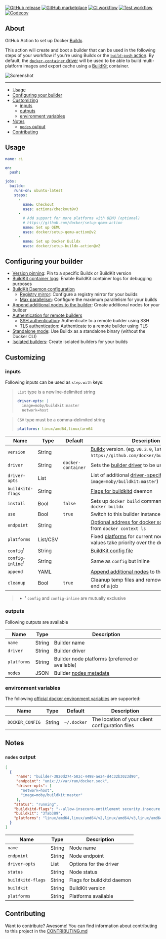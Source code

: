 [![GitHub release](https://img.shields.io/github/release/docker/setup-buildx-action.svg?style=flat-square)](https://github.com/docker/setup-buildx-action/releases/latest)
[![GitHub marketplace](https://img.shields.io/badge/marketplace-docker--setup--buildx-blue?logo=github&style=flat-square)](https://github.com/marketplace/actions/docker-setup-buildx)
[![CI workflow](https://img.shields.io/github/actions/workflow/status/docker/setup-buildx-action/ci.yml?branch=master&label=ci&logo=github&style=flat-square)](https://github.com/docker/setup-buildx-action/actions?workflow=ci)
[![Test workflow](https://img.shields.io/github/actions/workflow/status/docker/setup-buildx-action/test.yml?branch=master&label=test&logo=github&style=flat-square)](https://github.com/docker/setup-buildx-action/actions?workflow=test)
[![Codecov](https://img.shields.io/codecov/c/github/docker/setup-buildx-action?logo=codecov&style=flat-square)](https://codecov.io/gh/docker/setup-buildx-action)

## About

GitHub Action to set up Docker [Buildx](https://github.com/docker/buildx).

This action will create and boot a builder that can be used in the following
steps of your workflow if you're using Buildx or the [`build-push` action](https://github.com/docker/build-push-action/).
By default, the [`docker-container` driver](https://docs.docker.com/build/building/drivers/docker-container/)
will be used to be able to build multi-platform images and export cache using
a [BuildKit](https://github.com/moby/buildkit) container.

![Screenshot](.github/setup-buildx-action.png)

___

* [Usage](#usage)
* [Configuring your builder](#configuring-your-builder)
* [Customizing](#customizing)
  * [inputs](#inputs)
  * [outputs](#outputs)
  * [environment variables](#environment-variables)
* [Notes](#notes)
  * [`nodes` output](#nodes-output)
* [Contributing](#contributing)

## Usage

```yaml
name: ci

on:
  push:

jobs:
  buildx:
    runs-on: ubuntu-latest
    steps:
      -
        name: Checkout
        uses: actions/checkout@v3
      -
        # Add support for more platforms with QEMU (optional)
        # https://github.com/docker/setup-qemu-action
        name: Set up QEMU
        uses: docker/setup-qemu-action@v2
      -
        name: Set up Docker Buildx
        uses: docker/setup-buildx-action@v2
```

## Configuring your builder

* [Version pinning](https://docs.docker.com/build/ci/github-actions/configure-builder/#version-pinning): Pin to a specific Buildx or BuildKit version
* [BuildKit container logs](https://docs.docker.com/build/ci/github-actions/configure-builder/#buildkit-container-logs): Enable BuildKit container logs for debugging purposes
* [BuildKit Daemon configuration](https://docs.docker.com/build/ci/github-actions/configure-builder/#buildkit-daemon-configuration)
  * [Registry mirror](https://docs.docker.com/build/ci/github-actions/configure-builder/#registry-mirror): Configure a registry mirror for your builds
  * [Max parallelism](https://docs.docker.com/build/ci/github-actions/configure-builder/#max-parallelism): Configure the maximum parallelism for your builds
* [Append additional nodes to the builder](https://docs.docker.com/build/ci/github-actions/configure-builder/#append-additional-nodes-to-the-builder): Create additional nodes for your builder
* [Authentication for remote builders](https://docs.docker.com/build/ci/github-actions/configure-builder/#authentication-for-remote-builders)
  * [SSH authentication](https://docs.docker.com/build/ci/github-actions/configure-builder/#ssh-authentication): Authenticate to a remote builder using SSH
  * [TLS authentication](https://docs.docker.com/build/ci/github-actions/configure-builder/#tls-authentication): Authenticate to a remote builder using TLS
* [Standalone mode](https://docs.docker.com/build/ci/github-actions/configure-builder/#standalone-mode): Use Buildx as a standalone binary (without the Docker CLI)
* [Isolated builders](https://docs.docker.com/build/ci/github-actions/configure-builder/#isolated-builders): Create isolated builders for your builds

## Customizing

### inputs

Following inputs can be used as `step.with` keys:

> `List` type is a newline-delimited string
> ```yaml
> driver-opts: |
>   image=moby/buildkit:master
>   network=host
> ```

> `CSV` type must be a comma-delimited string
> ```yaml
> platforms: linux/amd64,linux/arm64
> ```

| Name              | Type     | Default            | Description                                                                                                                                                                  |
|-------------------|----------|--------------------|------------------------------------------------------------------------------------------------------------------------------------------------------------------------------|
| `version`         | String   |                    | [Buildx](https://github.com/docker/buildx) version. (eg. `v0.3.0`, `latest`, `https://github.com/docker/buildx.git#master`)                                                  |
| `driver`          | String   | `docker-container` | Sets the [builder driver](https://docs.docker.com/engine/reference/commandline/buildx_create/#driver) to be used                                                             |
| `driver-opts`     | List     |                    | List of additional [driver-specific options](https://docs.docker.com/engine/reference/commandline/buildx_create/#driver-opt) (eg. `image=moby/buildkit:master`)              |
| `buildkitd-flags` | String   |                    | [Flags for buildkitd](https://docs.docker.com/engine/reference/commandline/buildx_create/#buildkitd-flags) daemon                                                            |
| `install`         | Bool     | `false`            | Sets up `docker build` command as an alias to `docker buildx`                                                                                                                |
| `use`             | Bool     | `true`             | Switch to this builder instance                                                                                                                                              |
| `endpoint`        | String   |                    | [Optional address for docker socket](https://docs.docker.com/engine/reference/commandline/buildx_create/#description) or context from `docker context ls`                    |
| `platforms`       | List/CSV |                    | Fixed [platforms](https://docs.docker.com/engine/reference/commandline/buildx_create/#platform) for current node. If not empty, values take priority over the detected ones. |
| `config`¹         | String   |                    | [BuildKit config file](https://docs.docker.com/engine/reference/commandline/buildx_create/#config)                                                                           |
| `config-inline`¹  | String   |                    | Same as `config` but inline                                                                                                                                                  |
| `append`          | YAML     |                    | [Append additional nodes](docs/advanced/append-nodes.md) to the builder                                                                                                      |
| `cleanup`         | Bool     | `true`             | Cleanup temp files and remove builder at the end of a job                                                                                                                    |

> * ¹ `config` and `config-inline` are mutually exclusive

### outputs

Following outputs are available

| Name        | Type   | Description                                     |
|-------------|--------|-------------------------------------------------|
| `name`      | String | Builder name                                    |
| `driver`    | String | Builder driver                                  |
| `platforms` | String | Builder node platforms (preferred or available) |
| `nodes`     | JSON   | Builder [nodes metadata](#nodes-output)         |

### environment variables

The following [official docker environment variables](https://docs.docker.com/engine/reference/commandline/cli/#environment-variables) are supported:

| Name            | Type   | Default     | Description                                     |
|-----------------|--------|-------------|-------------------------------------------------|
| `DOCKER_CONFIG` | String | `~/.docker` | The location of your client configuration files |

## Notes

### `nodes` output

```json
[
  {
     "name": "builder-3820d274-502c-4498-ae24-d4c32b3023d90",
     "endpoint": "unix:///var/run/docker.sock",
     "driver-opts": [
       "network=host",
       "image=moby/buildkit:master"
     ],
    "status": "running",
    "buildkitd-flags": "--allow-insecure-entitlement security.insecure --allow-insecure-entitlement network.host",
    "buildkit": "3fab389",
    "platforms": "linux/amd64,linux/amd64/v2,linux/amd64/v3,linux/amd64/v4,linux/386"
  }
]
```

| Name              | Type   | Description                |
|-------------------|--------|----------------------------|
| `name`            | String | Node name                  |
| `endpoint`        | String | Node endpoint              |
| `driver-opts`     | List   | Options for the driver     |
| `status`          | String | Node status                |
| `buildkitd-flags` | String | Flags for buildkitd daemon |
| `buildkit`        | String | BuildKit version           |
| `platforms`       | String | Platforms available        |

## Contributing

Want to contribute? Awesome! You can find information about contributing to
this project in the [CONTRIBUTING.md](/.github/CONTRIBUTING.md)
